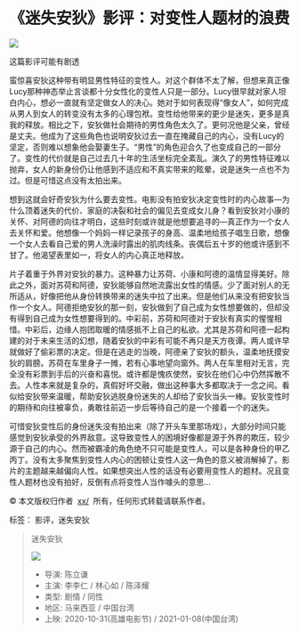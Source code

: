# 《迷失安狄》影评：对变性人题材的浪费

![](https://img3.doubanio.com/icon/u253246665-2.jpg)

这篇影评可能有剧透

蛮惊喜安狄这种带有明显男性特征的变性人。对这个群体不太了解，但想来真正像Lucy那种神态举止言谈都十分女性化的变性人只是一部分。Lucy很早就对家人坦白内心，想必一直就有坚定做女人的决心。她对于如何表现得“像女人”，如何完成从男人到女人的转变没有太多的心理包袱。变性给他带来的更少是迷失，更多是真我的释放。相比之下，安狄做社会期待的男性角色太久了。更何况他是父亲，曾经是丈夫。他成为了这些角色也说明安狄过去一直在掩藏自己的内心，没有Lucy的坚定，否则难以想象他会娶妻生子。“男性”的角色迎合久了也变成自己的一部分了。变性的代价就是自己过去几十年的生活坐标完全紊乱。演久了的男性特征难以抛弃，女人的新身份仍让他感到不适应和不真实带来的眩晕，说是迷失一点也不为过。但是可惜这点没有太拍出来。

想到这就会好奇安狄为什么要去变性。电影没有拍安狄决定变性时的内心故事—为什么顶着迷失的代价、家庭的决裂和社会的偏见去变成女儿身？看到安狄对小康的关怀、对阿德的向往才明白，这些时刻或许就是他想要追寻的—真正作为一个女人去关怀和爱。他想像一个妈妈一样记录孩子的身高、温柔地给孩子唱生日歌，想像一个女人去看自己爱的男人洗澡时露出的肌肉线条。丧偶后五十岁的他或许感到不甘了。他渴望表里如一，将女人的内心真正地释放。

片子着重于外界对安狄的暴力。这种暴力让苏荷、小康和阿德的温情显得美好。除此之外，面对苏荷和阿德，安狄能够自然地流露出女性的情感。少了面对别人的无所适从，好像把他从身份转换带来的迷失中拉了出来。但是他们从来没有把安狄当作一个女人。阿德拒绝安狄的那一刻，安狄做到了自己成为女性想要做的，但却没有得到自己成为女性想要得到的。中彩前，苏荷和阿德对于安狄有真实的惺惺相惜。中彩后，边缘人抱团取暖的情感抵不上自己的私欲。尤其是苏荷和阿德一起构建的对于未来生活的幻想，随着安狄的中彩有可能不再只是天方夜谭。两人或许早就做好了偷彩票的决定。但是在逃走的当晚，阿德亲了安狄的额头，温柔地抚摸安狄的肩膀。苏荷在车里身子一摊，若有心事地望向窗外。两人在车里相对无言，完全没有彩票到手后的兴奋和喜悦。或许都是愧疚使然，安狄在他们心中仍然挥散不去。人性本来就是复杂的，真假好坏交融，做出这种事大多都取决于一念之间。看似给安狄带来温暖，帮助安狄逃脱身份迷失的人却给了安狄当头一棒。安狄变性时的期待和向往被辜负，勇敢往前迈一步后等待自己的是一个接着一个的迷失。

可惜安狄变性后的身份迷失没有拍出来（除了开头车里那场戏），大部分时间只能感觉到安狄承受的外界敌意。这导致变性人的困境好像都是源于外界的欺压，较少源于自己的内心。然而被霸凌的角色绝不只可能是变性人，可以是各种身份的甲乙丙丁。没有太多聚焦到变性人内心的困顿让变性人这一角色的意义被消解掉了。影片的主题越来越偏向人性。如果想突出人性的话没有必要用变性人的题材。况且变性人题材也没有拍好，反倒有点将变性人当作噱头的意思…

© 本文版权归作者  [xx/](https://www.douban.com/people/253246665/)  所有，任何形式转载请联系作者。

标签： 影评，迷失安狄

> 迷失安狄
>
> ![](https://img9.doubanio.com/view/photo/s_ratio_poster/public/p2585101276.webp)
>
> *   导演: 陈立谦
> *   主演: 李李仁 / 林心如 / 陈泽耀
> *   类型: 剧情 / 同性
> *   地区: 马来西亚 / 中国台湾
> *   上映: 2020-10-31(高雄电影节) / 2021-01-08(中国台湾)

